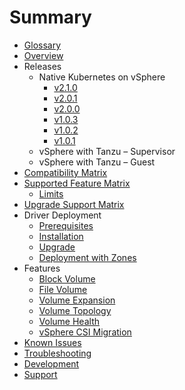 # Summary

* [Glossary](glossary.md)
* [Overview](overview.md)
* Releases
  * Native Kubernetes on vSphere
    * [v2.1.0](releases/v2.1.0.md)
    * [v2.0.1](releases/v2.0.1.md)
    * [v2.0.0](releases/v2.0.0.md)
    * [v1.0.3](releases/v1.0.3.md)
    * [v1.0.2](releases/v1.0.2.md)
    * [v1.0.1](releases/v1.0.1.md)
  * vSphere with Tanzu – Supervisor
  * vSphere with Tanzu – Guest
* [Compatibility Matrix](compatiblity_matrix.md)
* [Supported Feature Matrix](supported_features_matrix.md)
  * [Limits](limits.md)
* [Upgrade Support Matrix](upgrade_support_matrix.md)
* Driver Deployment
  * [Prerequisites](driver-deployment/prerequisites.md)
  * [Installation](driver-deployment/installation.md)
  * [Upgrade](driver-deployment/upgrade.md)
  * [Deployment with Zones](driver-deployment/deploying_csi_with_zones.md)
* Features
  * [Block Volume](features/block_volume.md)
  * [File Volume](features/file_volume.md)
  * [Volume Expansion](features/volume_expansion.md)
  * [Volume Topology](features/volume_topology.md)
  * [Volume Health](features/volume_health.md)
  * [vSphere CSI Migration](features/vsphere_csi_migration.md)
* [Known Issues](known_issues.md)
* [Troubleshooting](troubleshooting.md)
* [Development](development.md)
* [Support](support.md)
